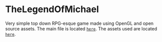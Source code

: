 # TheLegendOfMichael

Very simple top down RPG-esque game made using OpenGL and open source assets.
The main file is located [`here`](https://github.com/NehKundalia/TheLegendOfMichael/blob/f9eb723a0bcd9768acb4ee119c62108cf481ab74/final_project/NYUCodebase/NYUCodebase/main.cpp).
The assets used are located [`here`](/final_project/NYUCodebase/NYUCodebase/assets).
